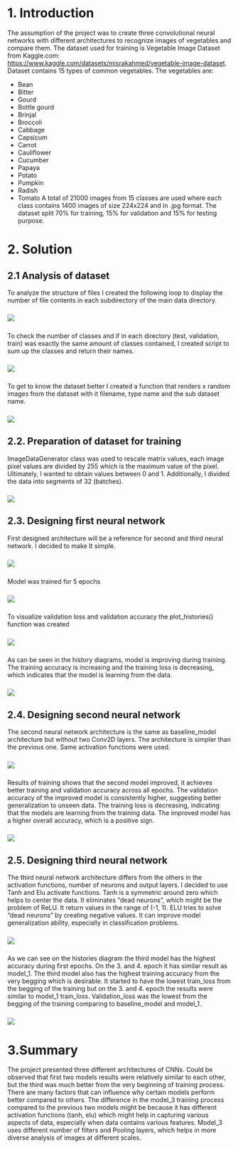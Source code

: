 # 1. Introduction 
The assumption of the project was to create three convolutional neural networks with different architectures to recognize images of vegetables and compare them. The dataset used for training is Vegetable Image Dataset from Kaggle.com: https://www.kaggle.com/datasets/misrakahmed/vegetable-image-dataset. Dataset contains 15 types of common vegetables. The vegetables are:
*	Bean
*	Bitter
*	Gourd
*	Bottle gourd
*	Brinjal
*	Broccoli
*	Cabbage
*	Capsicum
*	Carrot
*	Cauliflower
*	Cucumber
*	Papaya
*	Potato
*	Pumpkin
*	Radish
*	Tomato
A total of 21000 images from 15 classes are used where each class contains 1400 images of size 224x224 and in .jpg format. The dataset split 70% for training, 15% for validation and 15% for testing purpose.

# 2. Solution
## 2.1 Analysis of dataset
To analyze the structure of files I created the following loop to display the number of file contents in each subdirectory of the main data directory.
#####
![](https://i.imgur.com/2zP8i0x.png)
#####
To check the number of classes and if in each directory (test, validation, train) was exactly the same amount of classes contained, I created script to sum up the classes and return their names.
#####
![](https://i.imgur.com/RjpYeTT.png)
#####
To get to know the dataset better I created a function that renders x random images from the dataset with it filename, type name and the sub dataset name.
#####
![](https://i.imgur.com/BI3bFA6.png)

## 2.2.	Preparation of dataset for training
ImageDataGenerator class was used to rescale matrix values, each image pixel values are divided by 255 which is the maximum value of the pixel. Ultimately, I wanted to obtain values between 0 and 1. Additionally, I divided the data into segments of 32 (batches).
#####
![](https://i.imgur.com/gx5XtXd.png)
## 2.3.	Designing first neural network
First designed architecture will be a reference for second and third neural network. I decided to make It simple.
#####
![](https://i.imgur.com/P9MIgYS.png)
#####
Model was trained for  5 epochs
#####
![](https://i.imgur.com/pZmucb3.png)
#####
To visualize validation loss and validation accuracy the plot_histories() function was created
#####
![](https://i.imgur.com/YaVjtsx.png)
#####
As can be seen in the history diagrams, model is improving during training. The training accuracy is increasing and the training loss is decreasing, which indicates that the model is learning from the data.
#####
![](https://i.imgur.com/DZqOlWB.png)
## 2.4.	Designing second neural network
The second neural network architecture is the same as baseline_model architecture but without two Conv2D layers. The architecture is simpler than the previous one. Same activation functions were used.
#####
![](https://i.imgur.com/fsepvrg.png)
#####
Results of training shows that the second model improved, it achieves better training and validation accuracy across all epochs. The validation accuracy of the improved model is consistently higher, suggesting better generalization to unseen data. The training loss is decreasing, indicating that the models are learning from the training data. The improved model has a higher overall accuracy, which is a positive sign.
#####
![](https://i.imgur.com/EgiVEBx.png)
## 2.5.	Designing third neural network
The third neural network architecture differs from the others in the activation functions, number of neurons and output layers. I decided to use Tanh and Elu activate functions. 
Tanh is a symmetric around zero which helps to center the data. It eliminates “dead neurons”, which might be the problem of ReLU. It return values in the range of (-1, 1).
ELU tries to solve “dead neurons” by creating negative values. It can improve model generalization ability, especially in classification problems.
#####
![](https://i.imgur.com/h2w6eDf.png)
##### 
As we can see on the histories diagram the third model has the highest accuracy during first epochs. On the 3. and 4. epoch it has similar result as model_1. The third model also has the highest training accuracy from the very begging which is desirable. It started to have the lowest train_loss from the begging of the training but on the 3. and 4. epoch the results were similar to model_1 train_loss. Validation_loss was the lowest from the begging of the training comparing to baseline_model and model_1. 
#####
![](https://i.imgur.com/Gw8Szqr.png)
# 3.Summary 
The project presented three different architectures of CNNs. Could be observed that first two models results were relatively similar to each other, but the third was much better from the very beginning of training process. There are many factors that can influence why certain models perform better compared to others. The difference in the model_3 training process compared to the previous two models might be because it has different activation functions (tanh, elu) which might help in capturing various aspects of data, especially when data contains various features. Model_3 uses different number of filters and Pooling layers, which helps in more diverse analysis of images at different scales.

